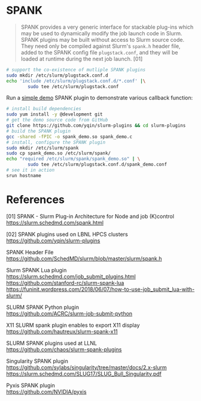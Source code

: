# SPANK

> SPANK provides a very generic interface for stackable plug-ins which may be
> used to dynamically modify the job launch code in Slurm. SPANK plugins may be
> built without access to Slurm source code. They need only be compiled against
> Slurm's `spank.h` header file, added to the SPANK config file
> `plugstack.conf`, and they will be loaded at runtime during the next job
> launch. [01]


```bash
# support the co-existence of mutliple SPANK plugins
sudo mkdir /etc/slurm/plugstack.conf.d
echo 'include /etc/slurm/plugstack.conf.d/*.conf' |\
        sudo tee /etc/slurm/plugstack.conf
```

Run a [simple demo][demo] SPANK plugin to demonstrate various callback function:

[demo]: https://github.com/yqin/slurm-plugins/blob/master/spank_demo.c

```bash
# install build dependencies
sudo yum install -y @development git
# get the demo source code from GitHub
git clone https://github.com/yqin/slurm-plugins && cd slurm-plugins
# build the SPANK plugin
gcc -shared -fPIC -o spank_demo.so spank_demo.c
# install, configure the SPANK plugin
sudo mkdir /etc/slurm/spank
sudo cp spank_demo.so /etc/slurm/spank/
echo "required /etc/slurm/spank/spank_demo.so" | \
        sudo tee /etc/slurm/plugstack.conf.d/spank_demo.conf
# see it in action
srun hostname
```

# References

[01] SPANK - Slurm Plug-in Architecture for Node and job (K)control  
<https://slurm.schedmd.com/spank.html>

[02] SPANK plugins used on LBNL HPCS clusters  
<https://github.com/yqin/slurm-plugins>

SPANK Header File  
<https://github.com/SchedMD/slurm/blob/master/slurm/spank.h>

Slurm SPANK Lua plugin  
<https://slurm.schedmd.com/job_submit_plugins.html>  
<https://github.com/stanford-rc/slurm-spank-lua>  
<https://funinit.wordpress.com/2018/06/07/how-to-use-job_submit_lua-with-slurm/>

SLURM SPANK Python plugin  
<https://github.com/ACRC/slurm-job-submit-python>

X11 SLURM spank plugin enables to export X11 display  
<https://github.com/hautreux/slurm-spank-x11>

SLURM SPANK plugins used at LLNL  
<https://github.com/chaos/slurm-spank-plugins>

Singularity SPANK plugin  
<https://github.com/sylabs/singularity/tree/master/docs/2.x-slurm>  
<https://slurm.schedmd.com/SLUG17/SLUG_Bull_Singularity.pdf>

Pyxis SPANK plugin  
<https://github.com/NVIDIA/pyxis>
